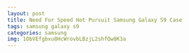 ```yaml
---
layout: post
title: Need For Speed Hot Pursuit Samsung Galaxy S9 Case
tags: samsung galaxy s9
categories: samsung
img: 1ObVEfgbxu8HcWrovbLBzjL2shfQw8K3a
---
```

